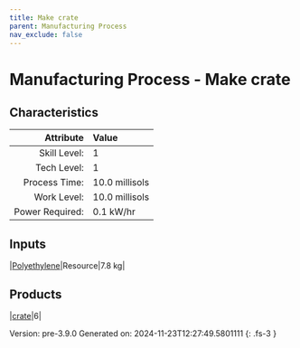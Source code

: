 ```yaml
---
title: Make crate
parent: Manufacturing Process
nav_exclude: false
---
```

# Manufacturing Process - Make crate


## Characteristics

| Attribute      | Value |
|--------:|:------|
|Skill Level:|1|
|Tech Level:|1|
|Process Time:|10.0 millisols|
|Work Level:|10.0 millisols|
|Power Required:|0.1 kW/hr|

## Inputs

|[Polyethylene](../resource/polyethylene.html)|Resource|7.8 kg|

## Products

|[crate](../null/crate.html)|6|


Version: pre-3.9.0 Generated on: 2024-11-23T12:27:49.5801111
{: .fs-3 }

